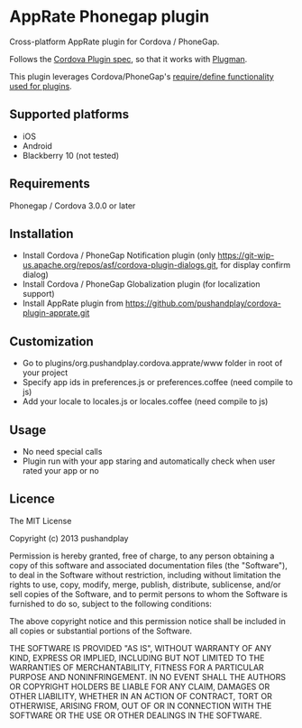 # AppRate Phonegap plugin #

Cross-platform AppRate plugin for Cordova / PhoneGap.

Follows the [Cordova Plugin spec](http://docs.phonegap.com/en/3.0.0rc1/guide_plugins_plugin_spec.md.html#Plugin%20Specification), so that it works with [Plugman](https://github.com/apache/cordova-plugman).

This plugin leverages Cordova/PhoneGap's [require/define functionality used for plugins](http://simonmacdonald.blogspot.ca/2012/08/so-you-wanna-write-phonegap-200-android.html).

## Supported platforms ##

+	iOS
+	Android
+	Blackberry 10 (not tested)

## Requirements ##

Phonegap / Cordova 3.0.0 or later

## Installation ##

+	Install Cordova / PhoneGap Notification plugin (only https://git-wip-us.apache.org/repos/asf/cordova-plugin-dialogs.git, for display confirm dialog)
+	Install Cordova / PhoneGap Globalization plugin (for localization support)
+	Install AppRate plugin from https://github.com/pushandplay/cordova-plugin-apprate.git

## Customization ##

+	Go to plugins/org.pushandplay.cordova.apprate/www folder in root of your project
+	Specify app ids in preferences.js or preferences.coffee (need compile to js)
+	Add your locale to locales.js or locales.coffee (need compile to js)

## Usage ##

+	No need special calls
+	Plugin run with your app staring and automatically check when user rated your app or no

## Licence ##

The MIT License

Copyright (c) 2013 pushandplay

Permission is hereby granted, free of charge, to any person obtaining a copy of this software and associated documentation files (the "Software"), to deal in the Software without restriction, including without limitation the rights to use, copy, modify, merge, publish, distribute, sublicense, and/or sell copies of the Software, and to permit persons to whom the Software is furnished to do so, subject to the following conditions:

The above copyright notice and this permission notice shall be included in all copies or substantial portions of the Software.

THE SOFTWARE IS PROVIDED "AS IS", WITHOUT WARRANTY OF ANY KIND, EXPRESS OR IMPLIED, INCLUDING BUT NOT LIMITED TO THE WARRANTIES OF MERCHANTABILITY, FITNESS FOR A PARTICULAR PURPOSE AND NONINFRINGEMENT. IN NO EVENT SHALL THE AUTHORS OR COPYRIGHT HOLDERS BE LIABLE FOR ANY CLAIM, DAMAGES OR OTHER LIABILITY, WHETHER IN AN ACTION OF CONTRACT, TORT OR OTHERWISE, ARISING FROM, OUT OF OR IN CONNECTION WITH THE SOFTWARE OR THE USE OR OTHER DEALINGS IN THE SOFTWARE.

